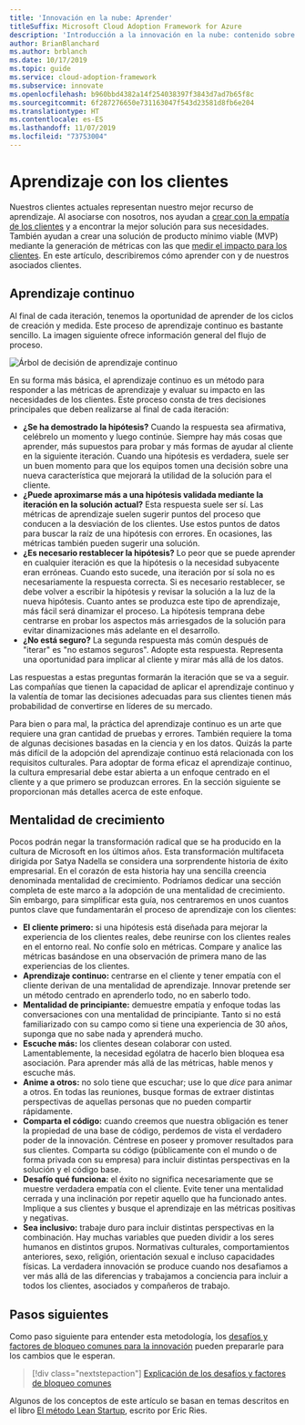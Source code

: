 ```yaml
---
title: 'Innovación en la nube: Aprender'
titleSuffix: Microsoft Cloud Adoption Framework for Azure
description: 'Introducción a la innovación en la nube: contenido sobre aprendizaje'
author: BrianBlanchard
ms.author: brblanch
ms.date: 10/17/2019
ms.topic: guide
ms.service: cloud-adoption-framework
ms.subservice: innovate
ms.openlocfilehash: b960bbd4382a14f254038397f3843d7ad7b65f8c
ms.sourcegitcommit: 6f287276650e731163047f543d23581d8fb6e204
ms.translationtype: HT
ms.contentlocale: es-ES
ms.lasthandoff: 11/07/2019
ms.locfileid: "73753004"
---
```

# <a name="learn-with-customers"></a>Aprendizaje con los clientes

Nuestros clientes actuales representan nuestro mejor recurso de aprendizaje. Al asociarse con nosotros, nos ayudan a [crear con la empatía de los clientes](./build.md) y a encontrar la mejor solución para sus necesidades. También ayudan a crear una solución de producto mínimo viable (MVP) mediante la generación de métricas con las que [medir el impacto para los clientes](./measure.md). En este artículo, describiremos cómo aprender con y de nuestros asociados clientes.

## <a name="continuous-learning"></a>Aprendizaje continuo

Al final de cada iteración, tenemos la oportunidad de aprender de los ciclos de creación y medida. Este proceso de aprendizaje continuo es bastante sencillo. La imagen siguiente ofrece información general del flujo de proceso.

![Árbol de decisión de aprendizaje continuo](../../_images/innovate/continuous-learning.png)

En su forma más básica, el aprendizaje continuo es un método para responder a las métricas de aprendizaje y evaluar su impacto en las necesidades de los clientes. Este proceso consta de tres decisiones principales que deben realizarse al final de cada iteración:

- **¿Se ha demostrado la hipótesis?** Cuando la respuesta sea afirmativa, celébrelo un momento y luego continúe. Siempre hay más cosas que aprender, más supuestos para probar y más formas de ayudar al cliente en la siguiente iteración. Cuando una hipótesis es verdadera, suele ser un buen momento para que los equipos tomen una decisión sobre una nueva característica que mejorará la utilidad de la solución para el cliente.
- **¿Puede aproximarse más a una hipótesis validada mediante la iteración en la solución actual?** Esta respuesta suele ser sí. Las métricas de aprendizaje suelen sugerir puntos del proceso que conducen a la desviación de los clientes. Use estos puntos de datos para buscar la raíz de una hipótesis con errores. En ocasiones, las métricas también pueden sugerir una solución.
- **¿Es necesario restablecer la hipótesis?** Lo peor que se puede aprender en cualquier iteración es que la hipótesis o la necesidad subyacente eran erróneas. Cuando esto sucede, una iteración por sí sola no es necesariamente la respuesta correcta. Si es necesario restablecer, se debe volver a escribir la hipótesis y revisar la solución a la luz de la nueva hipótesis. Cuanto antes se produzca este tipo de aprendizaje, más fácil será dinamizar el proceso. La hipótesis temprana debe centrarse en probar los aspectos más arriesgados de la solución para evitar dinamizaciones más adelante en el desarrollo.
- **¿No está seguro?** La segunda respuesta más común después de "iterar" es "no estamos seguros". Adopte esta respuesta. Representa una oportunidad para implicar al cliente y mirar más allá de los datos.

Las respuestas a estas preguntas formarán la iteración que se va a seguir. Las compañías que tienen la capacidad de aplicar el aprendizaje continuo y la valentía de tomar las decisiones adecuadas para sus clientes tienen más probabilidad de convertirse en líderes de su mercado.

Para bien o para mal, la práctica del aprendizaje continuo es un arte que requiere una gran cantidad de pruebas y errores. También requiere la toma de algunas decisiones basadas en la ciencia y en los datos. Quizás la parte más difícil de la adopción del aprendizaje continuo está relacionada con los requisitos culturales. Para adoptar de forma eficaz el aprendizaje continuo, la cultura empresarial debe estar abierta a un enfoque centrado en el cliente y a que primero se produzcan errores. En la sección siguiente se proporcionan más detalles acerca de este enfoque.

## <a name="growth-mindset"></a>Mentalidad de crecimiento

Pocos podrán negar la transformación radical que se ha producido en la cultura de Microsoft en los últimos años. Esta transformación multifaceta dirigida por Satya Nadella se considera una sorprendente historia de éxito empresarial. En el corazón de esta historia hay una sencilla creencia denominada mentalidad de crecimiento. Podríamos dedicar una sección completa de este marco a la adopción de una mentalidad de crecimiento. Sin embargo, para simplificar esta guía, nos centraremos en unos cuantos puntos clave que fundamentarán el proceso de aprendizaje con los clientes:

- **El cliente primero:** si una hipótesis está diseñada para mejorar la experiencia de los clientes reales, debe reunirse con los clientes reales en el entorno real. No confíe solo en métricas. Compare y analice las métricas basándose en una observación de primera mano de las experiencias de los clientes.
- **Aprendizaje continuo:** centrarse en el cliente y tener empatía con el cliente derivan de una mentalidad de aprendizaje. Innovar pretende ser un método centrado en aprenderlo todo, no en saberlo todo.
- **Mentalidad de principiante:** demuestre empatía y enfoque todas las conversaciones con una mentalidad de principiante. Tanto si no está familiarizado con su campo como si tiene una experiencia de 30 años, suponga que no sabe nada y aprenderá mucho.
- **Escuche más:** los clientes desean colaborar con usted. Lamentablemente, la necesidad ególatra de hacerlo bien bloquea esa asociación. Para aprender más allá de las métricas, hable menos y escuche más.
- **Anime a otros:** no solo tiene que escuchar; use lo que *dice* para animar a otros. En todas las reuniones, busque formas de extraer distintas perspectivas de aquellas personas que no pueden compartir rápidamente.
- **Comparta el código:** cuando creemos que nuestra obligación es tener la propiedad de una base de código, perdemos de vista el verdadero poder de la innovación. Céntrese en poseer y promover resultados para sus clientes. Comparta su código (públicamente con el mundo o de forma privada con su empresa) para incluir distintas perspectivas en la solución y el código base.
- **Desafío qué funciona:** el éxito no significa necesariamente que se muestre verdadera empatía con el cliente. Evite tener una mentalidad cerrada y una inclinación por repetir aquello que ha funcionado antes. Implique a sus clientes y busque el aprendizaje en las métricas positivas y negativas.
- **Sea inclusivo:** trabaje duro para incluir distintas perspectivas en la combinación. Hay muchas variables que pueden dividir a los seres humanos en distintos grupos. Normativas culturales, comportamientos anteriores, sexo, religión, orientación sexual e incluso capacidades físicas. La verdadera innovación se produce cuando nos desafiamos a ver más allá de las diferencias y trabajamos a conciencia para incluir a todos los clientes, asociados y compañeros de trabajo.

## <a name="next-steps"></a>Pasos siguientes

Como paso siguiente para entender esta metodología, los [desafíos y factores de bloqueo comunes para la innovación](./challenges.md) pueden prepararle para los cambios que le esperan.

> [!div class="nextstepaction"]
> [Explicación de los desafíos y factores de bloqueo comunes](./challenges.md)

Algunos de los conceptos de este artículo se basan en temas descritos en el libro [El método Lean Startup](https://theleanstartup.com/book), escrito por Eric Ries.
